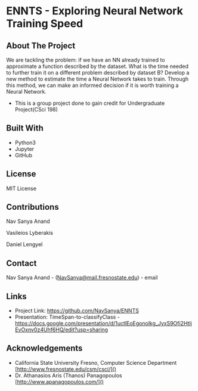 # ENNTS - Exploring Neural Network Training Speed
## About The Project
We are tackling the problem: if we have an NN already trained to approximate a function described by the dataset. What is the time needed to further train it on a different problem described by dataset B?
Develop a new method to estimate the time a Neural Network takes to train. Through this method, we can make an informed decision if it is worth training a Neural Network.

* This is a group project done to gain credit for Undergraduate Project(CSci 198)

## Built With

* Python3[]()
* Jupyter[]()
* GitHub[]()

<!-- LICENSE -->
## License
MIT License

<!-- Contributions -->
## Contributions

Nav Sanya Anand

Vasileios Lyberakis

Daniel Lengyel

<!-- CONTACT -->
## Contact

<!-- #Your Name - [@twitter_handle](https://twitter.com/twitter_handle) - email -->
Nav Sanya Anand - (NavSanya@mail.fresnostate.edu) - email


## Links

* Project Link: https://github.com/NavSanya/ENNTS 
* Presentation: TimeSpan-to-classifyClass - https://docs.google.com/presentation/d/1uctlEoEgonolkg_JyxS9Ofi2HtljEvOxnv0z4Uhf6HQ/edit?usp=sharing 
<!-- ACKNOWLEDGEMENTS -->
## Acknowledgements

* California State University Fresno, Computer Science Department [http://www.fresnostate.edu/csm/csci/]()
* Dr. Athanasios Aris (Thanos) Panagopoulos [http://www.apanagopoulos.com/]()
